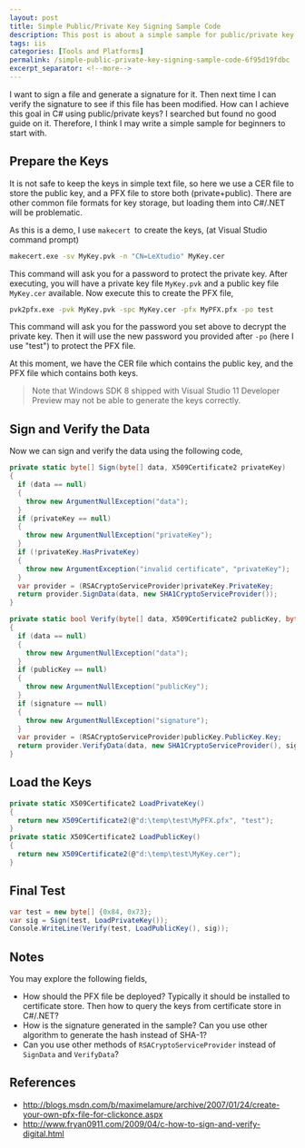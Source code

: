 ```yaml
---
layout: post
title: Simple Public/Private Key Signing Sample Code
description: This post is about a simple sample for public/private key signing.
tags: iis
categories: [Tools and Platforms]
permalink: /simple-public-private-key-signing-sample-code-6f95d19fdbc
excerpt_separator: <!--more-->
---
```


I want to sign a file and generate a signature for it. Then next time I can verify the signature to see if this file has been modified. How can I achieve this goal in C# using public/private keys? I searched but found no good guide on it. Therefore, I think I may write a simple sample for beginners to start with.
<!--more-->

## Prepare the Keys
It is not safe to keep the keys in simple text file, so here we use a CER file to store the public key, and a PFX file to store both (private+public). There are other common file formats for key storage, but loading them into C#/.NET will be problematic.

As this is a demo, I use `makecert `to create the keys, (at Visual Studio command prompt)
``` bash
makecert.exe -sv MyKey.pvk -n "CN=LeXtudio" MyKey.cer
```

This command will ask you for a password to protect the private key. After executing, you will have a private key file `MyKey.pvk` and a public key file `MyKey.cer` available. Now execute this to create the PFX file,
``` bash
pvk2pfx.exe -pvk MyKey.pvk -spc MyKey.cer -pfx MyPFX.pfx -po test
```

This command will ask you for the password you set above to decrypt the private key. Then it will use the new password you provided after `-po` (here I use "test") to protect the PFX file.

At this moment, we have the CER file which contains the public key, and the PFX file which contains both keys.

> Note that Windows SDK 8 shipped with Visual Studio 11 Developer Preview may not be able to generate the keys correctly.

## Sign and Verify the Data
Now we can sign and verify the data using the following code,
``` csharp
private static byte[] Sign(byte[] data, X509Certificate2 privateKey)
{
  if (data == null)
  {
    throw new ArgumentNullException("data");
  }
  if (privateKey == null)
  {
    throw new ArgumentNullException("privateKey");
  }
  if (!privateKey.HasPrivateKey)
  {
    throw new ArgumentException("invalid certificate", "privateKey");
  }
  var provider = (RSACryptoServiceProvider)privateKey.PrivateKey;
  return provider.SignData(data, new SHA1CryptoServiceProvider());
}

private static bool Verify(byte[] data, X509Certificate2 publicKey, byte[] signature)
{
  if (data == null)
  {
    throw new ArgumentNullException("data");
  }
  if (publicKey == null)
  {
    throw new ArgumentNullException("publicKey");
  }
  if (signature == null)
  {
    throw new ArgumentNullException("signature");
  }
  var provider = (RSACryptoServiceProvider)publicKey.PublicKey.Key;
  return provider.VerifyData(data, new SHA1CryptoServiceProvider(), signature);
}
```

## Load the Keys
``` csharp
private static X509Certificate2 LoadPrivateKey()
{
  return new X509Certificate2(@"d:\temp\test\MyPFX.pfx", "test");
}
private static X509Certificate2 LoadPublicKey()
{
  return new X509Certificate2(@"d:\temp\test\MyKey.cer");
}
```

## Final Test
``` csharp
var test = new byte[] {0x84, 0x73};
var sig = Sign(test, LoadPrivateKey());
Console.WriteLine(Verify(test, LoadPublicKey(), sig));
```

## Notes
You may explore the following fields,

* How should the PFX file be deployed? Typically it should be installed to certificate store. Then how to query the keys from certificate store in C#/.NET?
* How is the signature generated in the sample? Can you use other algorithm to generate the hash instead of SHA-1?
* Can you use other methods of `RSACryptoServiceProvider` instead of `SignData` and `VerifyData`?

## References
* http://blogs.msdn.com/b/maximelamure/archive/2007/01/24/create-your-own-pfx-file-for-clickonce.aspx
* http://www.fryan0911.com/2009/04/c-how-to-sign-and-verify-digital.html
